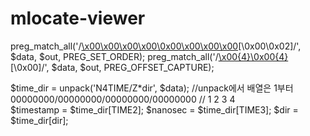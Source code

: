 # mlocate-viewer
preg_match_all('/[\x00\x00\x00\x00](?<timestamp>.{16})[\0x00\x00\x00\x00](?<entry>.*)[\0x00\0x02]/', $data, $out, PREG_SET_ORDER);
preg_match_all('/[\x00{4}](?<timestamp>.{16})[\0x00{4}](?<parent>.*)[\0x00]/', $data, $out, PREG_OFFSET_CAPTURE);

$time_dir = unpack('N4TIME/Z*dir', $data);
//unpack에서 배열은 1부터 00000000/00000000/00000000/00000000
//											   1        2        3         4	
	$timestamp = $time_dir[TIME2];
	$nanosec = $time_dir[TIME3];
	$dir = $time_dir[dir];

